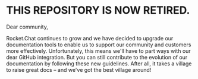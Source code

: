 

# THIS REPOSITORY IS NOW RETIRED.

Dear community,

Rocket.Chat continues to grow and we have decided to upgrade our documentation tools to enable us to support our community and customers more effectively. Unfortunately, this means we'll have to part ways with our dear GitHub integration. But you can still contribute to the evolution of our documentation by following these new guidelines. After all, it takes a village to raise great docs – and we've got the best village around!

